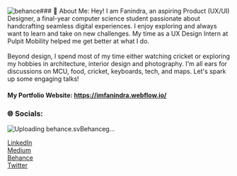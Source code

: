 ![behance](https://github.com/imfanindra/imfanindra/assets/78368113/faa081ec-1f64-401c-9dff-7d3533cdf5e3)### 💫 About Me:
Hey! I am Fanindra, an aspiring Product (UX/UI) Designer, a final-year computer science student passionate about handcrafting seamless digital experiences. I enjoy exploring and always want to learn and take on new challenges. My time as a UX Design Intern at Pulpit Mobility helped me get better at what I do.<br><br>Beyond design, I spend most of my time either watching cricket or exploring my hobbies in architecture, interior design and photography. I'm all ears for discussions on MCU, food, cricket, keyboards, tech, and maps. Let's spark up some engaging talks!

#### My Portfolio Website: https://imfanindra.webflow.io/

### 🌐 Socials:
![Uploading behance.sv<svg role="img" viewBox="0 0 24 24" xmlns="http://www.w3.org/2000/svg"><title>Behance</title><path d="M16.969 16.927a2.561 2.561 0 0 0 1.901.677 2.501 2.501 0 0 0 1.531-.475c.362-.235.636-.584.779-.99h2.585a5.091 5.091 0 0 1-1.9 2.896 5.292 5.292 0 0 1-3.091.88 5.839 5.839 0 0 1-2.284-.433 4.871 4.871 0 0 1-1.723-1.211 5.657 5.657 0 0 1-1.08-1.874 7.057 7.057 0 0 1-.383-2.393c-.005-.8.129-1.595.396-2.349a5.313 5.313 0 0 1 5.088-3.604 4.87 4.87 0 0 1 2.376.563c.661.362 1.231.87 1.668 1.485a6.2 6.2 0 0 1 .943 2.133c.194.821.263 1.666.205 2.508h-7.699c-.063.79.184 1.574.688 2.187ZM6.947 4.084a8.065 8.065 0 0 1 1.928.198 4.29 4.29 0 0 1 1.49.638c.418.303.748.711.958 1.182.241.579.357 1.203.341 1.83a3.506 3.506 0 0 1-.506 1.961 3.726 3.726 0 0 1-1.503 1.287 3.588 3.588 0 0 1 2.027 1.437c.464.747.697 1.615.67 2.494a4.593 4.593 0 0 1-.423 2.032 3.945 3.945 0 0 1-1.163 1.413 5.114 5.114 0 0 1-1.683.807 7.135 7.135 0 0 1-1.928.259H0V4.084h6.947Zm-.235 12.9c.308.004.616-.029.916-.099a2.18 2.18 0 0 0 .766-.332c.228-.158.411-.371.534-.619.142-.317.208-.663.191-1.009a2.08 2.08 0 0 0-.642-1.715 2.618 2.618 0 0 0-1.696-.505h-3.54v4.279h3.471Zm13.635-5.967a2.13 2.13 0 0 0-1.654-.619 2.336 2.336 0 0 0-1.163.259 2.474 2.474 0 0 0-.738.62 2.359 2.359 0 0 0-.396.792c-.074.239-.12.485-.137.734h4.769a3.239 3.239 0 0 0-.679-1.785l-.002-.001Zm-13.813-.648a2.254 2.254 0 0 0 1.423-.433c.399-.355.607-.88.56-1.413a1.916 1.916 0 0 0-.178-.891 1.298 1.298 0 0 0-.495-.533 1.851 1.851 0 0 0-.711-.274 3.966 3.966 0 0 0-.835-.073H3.241v3.631h3.293v-.014ZM21.62 5.122h-5.976v1.527h5.976V5.122Z"/></svg>g…]()

[LinkedIn](https://linkedin.com/in/fanindra-m)<br>
[Medium](https://medium.com/@imfanindra)<br>
[Behance](https://www.behance.net/imfanindra)<br>
[Twitter](https://twitter.com/imfanindra)
